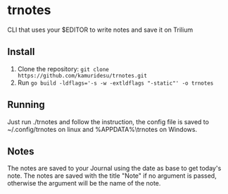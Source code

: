 # trnotes

CLI that uses your $EDITOR to write notes and save it on Trilium

## Install
1. Clone the repository: `git clone https://github.com/kamuridesu/trnotes.git`
2. Run `go build -ldflags='-s -w -extldflags "-static"' -o trnotes`

## Running
Just run ./trnotes and follow the instruction, the config file is saved to ~/.config/trnotes on linux and %APPDATA%\trnotes on Windows.

## Notes
The notes are saved to your Journal using the date as base to get today's note. The notes are saved with the title "Note" if no argument is passed, otherwise the argument will be the name of the note.

